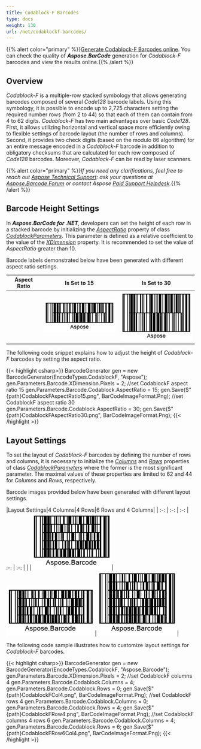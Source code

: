 ```yaml
---
title: Codablock-F Barcodes
type: docs
weight: 130
url: /net/codablockf-barcodes/
---
```

{{% alert color="primary" %}}[Generate Codablock-F Barcodes online](https://products.aspose.app/barcode/generate/codablock?type=codablockf). You can check the quality of ***Aspose.BarCode*** generation for *Codablock-F* barcodes and view the results online.{{% /alert %}}

## Overview
*Codablock-F* is a multiple-row stacked symbology that allows generating barcodes composed of several *Code128* barcode labels. Using this symbology, it is possible to encode up to 2,725 characters setting the required number rows (from 2 to 44) so that each of them can contain from 4 to 62 digits. *Codablock-F* has two main advantages over basic *Code128*. First, it allows utilizing horizontal and vertical space more efficiently owing to flexible settings of barcode layout (the number of rows and columns). Second, it provides two check digits (based on the modulo 86 algorithm) for an entire message encoded in a *Codablock-F* barcode in addition to obligatory checksums that are calculated for each row composed of *Code128* barcodes. Moreover, *Codablock-F* can be read by laser scanners.
  
{{% alert color="primary" %}}*If you need any clarifications, feel free to reach out [Aspose Technical Support](/barcode/net/technical-support/): ask your questions at [Aspose.Barcode Forum](https://forum.aspose.com/c/barcode/13) or contact Aspose [Paid Support Helpdesk](https://helpdesk.aspose.com/).*{{% /alert %}}
  
## Barcode Height Settings

In ***Aspose.BarCode for .NET***, developers can set the height of each row in a stacked barcode by initializing the [*AspectRatio*](https://apireference.aspose.com/barcode/net/aspose.barcode.generation/codablockparameters/properties/aspectratio) property of class [*CodablockParameters*](https://apireference.aspose.com/barcode/net/aspose.barcode.generation/codablockparameters). This parameter is defined as a relative coefficient to the value of the [*XDimension*](https://apireference.aspose.com/barcode/net/aspose.barcode.generation/barcodeparameters/properties/xdimension) property. It is recommended to set the value of *AspectRatio* greater than 10.  
  
Barcode labels demonstrated below have been generated with different aspect ratio settings. 
  
|Aspect Ratio|Is Set to 15|Is Set to 30|
| :-: | :-: | :-: |
| |<img src="codablockfaspectratio15.png">|<img src="codablockfaspectratio30.png">|
  
The following code snippet explains how to adjust the height of *Codablock-F* barcodes by setting the aspect ratio.
  
{{< highlight csharp>}}
BarcodeGenerator gen = new BarcodeGenerator(EncodeTypes.CodablockF, "Aspose");
gen.Parameters.Barcode.XDimension.Pixels = 2;
//set CodablockF aspect ratio 15
gen.Parameters.Barcode.Codablock.AspectRatio = 15;
gen.Save($"{path}CodablockFAspectRatio15.png", BarCodeImageFormat.Png);
//set CodablockF aspect ratio 30
gen.Parameters.Barcode.Codablock.AspectRatio = 30;
gen.Save($"{path}CodablockFAspectRatio30.png", BarCodeImageFormat.Png);
{{< /highlight >}}
  

## Layout Settings
To set the layout of *Codablock-F* barcodes by defining the number of rows and columns, it is necessary to initialize the [*Columns*](https://apireference.aspose.com/barcode/net/aspose.barcode.generation/codablockparameters/properties/columns) and [*Rows*](https://apireference.aspose.com/barcode/net/aspose.barcode.generation/codablockparameters/properties/rows) properties of class [*CodablockParameters*](https://apireference.aspose.com/barcode/net/aspose.barcode.generation/codablockparameters) where the former is the most significant parameter. The maximal values of these properties are limited to 62 and 44 for *Columns* and *Rows*, respectively.  
  
Barcode images provided below have been generated with different layout settings.
  
|Layout Settings|4 Columns|4 Rows|6 Rows and 4 Columns|
| :-: | :-: | :-: | :-: | :-: |
| |<img src="codablockfcol4.png">|<img src="codablockfrow4.png">|<img src="codablockfrow6col4.png">|
  
The following code sample illustrates how to customize layout settings for *Codablock-F* barcodes.
  
{{< highlight csharp>}}
BarcodeGenerator gen = new BarcodeGenerator(EncodeTypes.CodablockF, "Aspose.Barcode");
gen.Parameters.Barcode.XDimension.Pixels = 2;
//set CodablockF columns 4
gen.Parameters.Barcode.Codablock.Columns = 4;
gen.Parameters.Barcode.Codablock.Rows = 0;
gen.Save($"{path}CodablockFCol4.png", BarCodeImageFormat.Png);
//set CodablockF rows 4
gen.Parameters.Barcode.Codablock.Columns = 0;
gen.Parameters.Barcode.Codablock.Rows = 4;
gen.Save($"{path}CodablockFRow4.png", BarCodeImageFormat.Png);
//set CodablockF columns 4 rows 6
gen.Parameters.Barcode.Codablock.Columns = 4;
gen.Parameters.Barcode.Codablock.Rows = 6;
gen.Save($"{path}CodablockFRow6Col4.png", BarCodeImageFormat.Png);
{{< /highlight >}}